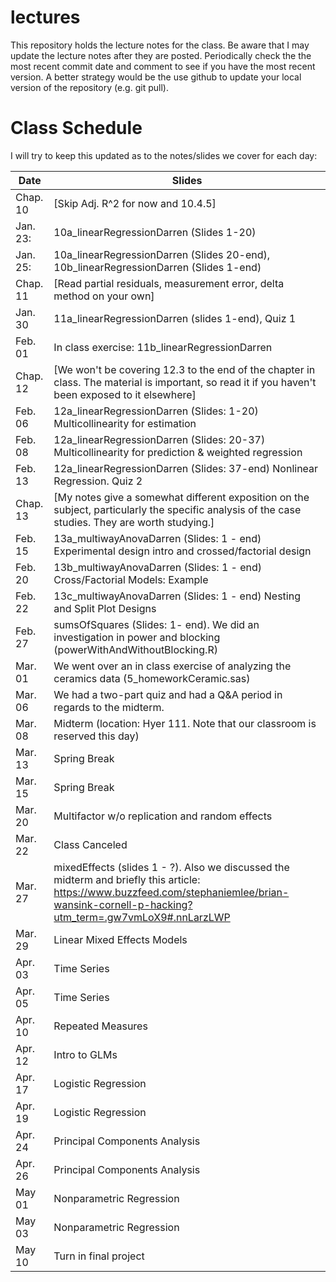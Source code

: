 # lectures

This repository holds the lecture notes for the class. Be aware that I may update the lecture notes after they are posted. Periodically check the the most recent commit date and comment to see if you have the most recent version. A better strategy would be the use github to update your local version of the repository (e.g. git pull).

# Class Schedule
I will try to keep this updated as to the notes/slides we cover
for each day:

Date     | Slides
---------|--------
Chap. 10 | [Skip Adj. R^2 for now and 10.4.5]
Jan. 23: | 10a_linearRegressionDarren (Slides 1-20)
Jan. 25: | 10a_linearRegressionDarren (Slides 20-end), 10b_linearRegressionDarren (Slides 1-end) 
Chap. 11 | [Read partial residuals, measurement error, delta method  on your own]
Jan. 30  | 11a_linearRegressionDarren (slides 1-end), Quiz 1 
Feb. 01  | In class exercise: 11b_linearRegressionDarren
Chap. 12 | [We won't be covering 12.3 to the end of the chapter in class.  The material is important, so read it if you haven't been exposed to it elsewhere]
Feb. 06  | 12a_linearRegressionDarren (Slides: 1-20) Multicollinearity for estimation
Feb. 08  | 12a_linearRegressionDarren (Slides: 20-37) Multicollinearity for prediction  & weighted regression
Feb. 13  | 12a_linearRegressionDarren (Slides: 37-end) Nonlinear Regression.  Quiz 2
Chap. 13 | [My notes give a somewhat different exposition on the subject, particularly the specific analysis of the case studies.  They are worth studying.]
Feb. 15  | 13a_multiwayAnovaDarren (Slides: 1 - end) Experimental design intro and crossed/factorial design
Feb. 20  | 13b_multiwayAnovaDarren (Slides: 1 - end) Cross/Factorial Models: Example
Feb. 22  | 13c_multiwayAnovaDarren (Slides: 1 - end) Nesting and Split Plot Designs
Feb. 27  | sumsOfSquares (Slides: 1- end).  We did an investigation in power and blocking (powerWithAndWithoutBlocking.R)
Mar. 01  | We went over an in class exercise of analyzing the ceramics data (5_homeworkCeramic.sas)
Mar. 06  | We had a two-part quiz and had a Q&A period in regards to the midterm.
Mar. 08  | Midterm (location: Hyer 111.  Note that our classroom is reserved this day)
Mar. 13  | Spring Break
Mar. 15  | Spring Break
Mar. 20  | Multifactor w/o replication and random effects
Mar. 22  | Class Canceled
Mar. 27  | mixedEffects (slides 1 - ?).  Also we discussed the midterm and briefly this article: https://www.buzzfeed.com/stephaniemlee/brian-wansink-cornell-p-hacking?utm_term=.gw7vmLoX9#.nnLarzLWP
Mar. 29  | Linear Mixed Effects Models
Apr. 03  | Time Series
Apr. 05  | Time Series
Apr. 10  | Repeated Measures
Apr. 12  | Intro to GLMs
Apr. 17  | Logistic Regression
Apr. 19  | Logistic Regression
Apr. 24  | Principal Components Analysis
Apr. 26  | Principal Components Analysis
May  01  | Nonparametric Regression
May  03  | Nonparametric Regression
May  10  | Turn in final project